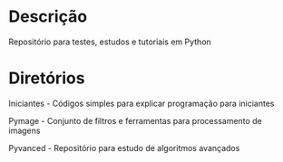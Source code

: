 # Descrição
Repositório para testes, estudos e tutoriais em Python

# Diretórios
Iniciantes - Códigos simples para explicar programação para iniciantes

Pymage - Conjunto de filtros e ferramentas para processamento de imagens

Pyvanced - Repositório para estudo de algoritmos avançados
